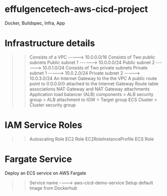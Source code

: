 # effulgencetech-aws-cicd-project
Docker, Buildspec, Infra, App
# Infrastructure details
>>Consists of a VPC -----> 10.0.0.0/16
>> Consists of Two public subnets
    Public subnet 1 ------> 10.0.0.0/24
    Public subnet 2 ------> 10.0.1.0/24
>> Consists of Two private subnets
    Private subnet 1 -----> 10.0.2.0/24
    Private subnet 2 -----> 10.0.3.0/24
>> An Internet Gateway to the the VPC
>> A public route point to 0.0.0.0/0 attached to the Internet Gateway
>> Route table associations
>> NAT Gateway and NAT Gateway attachments
>> Application load balancer (ALB) components
    > ALB security group
    > ALB attachment to IGW
    > Target group
>> ECS Cluster
    > Cluster security group

# IAM Service Roles
>> Autoscaling Role
>> EC2 Role
>> EC2RoleInstanceProfile
>> ECS Role

# Fargate Service 

Deploy an ECS service on  AWS Fargate
>> Service name ----> aws-cicd-demo-service
>> Setup default Image from Dockerhub